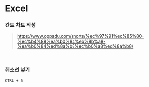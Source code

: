 Excel
===

### 간트 차트 작성
>https://www.oppadu.com/shorts/%ec%97%91%ec%85%80-%ec%b4%88%ea%b0%84%eb%8b%a8-%ea%b0%84%ed%8a%b8%ec%b0%a8%ed%8a%b8/

<br>

### 취소선 넣기
`CTRL + 5`

<br>
